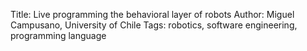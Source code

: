 Title: Live programming the behavioral layer of robots
Author: Miguel Campusano, University of Chile
Tags: robotics, software engineering, programming language
